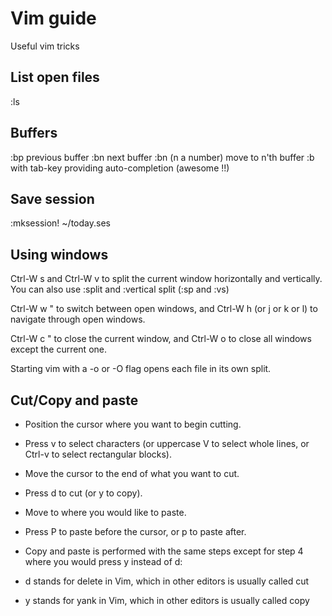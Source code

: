 # Vim guide

Useful vim tricks

## List open files
:ls

## Buffers
:bp previous buffer
:bn next buffer
:bn (n a number) move to n'th buffer
:b <filename-part> with tab-key providing auto-completion (awesome !!)


## Save session
:mksession! ~/today.ses

## Using windows

Ctrl-W s and Ctrl-W v to split the current window horizontally and vertically. You can also use :split and :vertical split (:sp and :vs)

Ctrl-W w " to switch between open windows, and Ctrl-W h (or j or k or l) to navigate through open windows.

Ctrl-W c " to close the current window, and Ctrl-W o to close all windows except the current one.

Starting vim with a -o or -O flag opens each file in its own split.

## Cut/Copy and paste

* Position the cursor where you want to begin cutting.
* Press v to select characters (or uppercase V to select whole lines, or Ctrl-v to select rectangular blocks).
* Move the cursor to the end of what you want to cut.
* Press d to cut (or y to copy).
* Move to where you would like to paste.
* Press P to paste before the cursor, or p to paste after.
* Copy and paste is performed with the same steps except for step 4 where you would press y instead of d:

* d stands for delete in Vim, which in other editors is usually called cut
* y stands for yank in Vim, which in other editors is usually called copy


